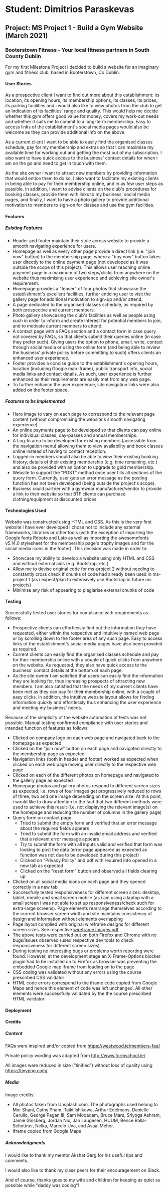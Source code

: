 # Student: Dimitrios Paraskevas
## Project: MS Project 1 - Build a Gym Website (March 2021)

### Booterstown Fitness - Your local fitness partners in South County Dublin
For my first Milestone Project i decided to build a website for an imaginary gym and fitness club, based in Booterstown, Co Dublin. 

#### User Stories
As a prospective client I want to find out more about this establishment: its location, its opening hours, its membership options, its classes, its prices,
its parking facilities and i would also like to view photos from the club to get an indication of its facilities' range and quality. This would help me decide whether this gym offers good value for money, covers my work-out needs and whether it suits me to commit to a long-term membership. Easy to access links of the establishment's social media pages would also be welcome as they can provide additional info on the above.

As a current client I want to be able to easily find the organised classes schedule, pay for my membership and extras so that I can maximise my available time for working out and getting the most out of my subscription. I also want to have quick access to the business' contact details for when i am on the go and need to get in touch with them.

As the site owner I want to attract new members by providing information that would entice them to do so. I also want to facilitate my existing clients in being able to pay for their membership online, and in as few user steps as possible. In addition, I want to advise clients on the club's procedures for booking classes, provide them with links to my business' social media pages, and finally, I want to have a photo gallery to provide additional motivation to members to sign-on for classes and use the gym facilities. 

#### Features
##### Existing Features
* Header and footer maintain their style across website to provide a smooth navigating experience for users. 
* Homepage as well as every other page provide a direct link (i.e. "join now" button) to the membership page, where a "buy now" button takes user directly to the online payment page (not developed as it was outside the scope of this project). This allows user reaching online payment page in a maximum of two steps/clicks from anywhere on the website thus maximising user experience and achieving site owner's requirement. 
* Homepage provides a "teaser" of four photos that showcase the establishment's excellent facilities, further enticing user to visit the gallery page for additional motivation to sign-up and/or attend.
* A page dedicated to the organised classes schedule, as required by both prospective and current members.
* Photo gallery showcasing the club's facilities as well as people using such in order to inform and create interest for potential members to join, and to motivate current members to attend.
* A contact page with a FAQs section and a contact form in case query not covered by FAQs, so that clients submit their queries online (in case they prefer such). Giving users the option to phone, email, write, contact through social media or using the online form (and being able to review the business' private policy before committing to such) offers clients an enhanced user experience.
* Footer provides a concise guide to the establishment's opening hours, location (including Google map iframe), public transport info, social media links and contact details. As such, user experience is further enhanced as their requirements are easily met from any web page.
* To further enhance the user experience, site navigation links were also added on the footer space.

##### Features to be Implemented
* Hero image to vary on each page to correspond to the relevant page content (without compromising the website's smooth navigating experience).
* An online payments page to be developed so that clients can pay online for individual classes, day-passes and annual memberships.
* A Log-In area to be developed for existing members (accessible from the navigation menu) allowing them to view availability and book classes online instead of having to contact reception. 
* Logged-in members should also be able to view their existing booking history, details of their existing membership (e.g. time remaining, etc.) and also be provided with an option to upgrade to gold membership.
* Website to support the "POST" method once user fills all sections of the query form. Currently, user gets an error message as the posting function has not been developed (being outside the project's scope).
* Business could partner with a gymwear manufacturer/vendor to provide a link to their website so that BTF clients can purchase clothing/equipment at discounted prices.

#### Technologies Used
Website was constructed using HTML and CSS. As this is the very first website i have ever developed i chose not to include any external frameworks, libraries or other tools (with the exception of importing the Google fonts Roboto and Lato as well as importing the awesomefonts v5.14.0 stylesheet for the membership page's trophy images and for the social media icons in the footer). This decision was made in order to:
  * Showcase my ability to develop a website using only HTML and CSS and without external aids (e.g. Bootstrap, etc.)
  * Allow me to devise original code for ms-project 2 without needing to constantly cross check if chunks of code had already been used in ms-project 1 (as i expect/plan to extensively use Bootstrap in future ms projects)
  * Minimise any risk of appearing to plagiarise external chunks of code

#### Testing
Successfully tested user stories for compliance with requirements as follows:
* Prospective clients can effortlessly find out the information they have requested, either within the respective and intuitively named web page or by scrolling down to the footer area of any such page. Easy to access links of the establishment's social media pages have also been provided as required.
* Current clients can easily find the organised classes schedule and pay for their membership online with a couple of quick clicks from anywhere on the website. As requested, they also have quick access to the business' contact details at the bottom of each page.
* As the site owner I am satisfied that users can easily find the information they are looking for, thus increasing prospects of attracting new members. I am also satisfied that the needs of my current clients have been met as they can pay for their membership online, with a couple of easy clicks. In addition, the intuitive website layout allows for finding information quickly and effortlessly thus enhancing the user experience and meeting my business' needs. 

Because of the simplicity of the website automation of tests was not possible. Manual testing confirmed compliance with user stories and intended function of features as follows:
* Clicked on company logo on each web page and navigated back to the homepage as expected
* Clicked on the "join now" button on each page and navigated directly to the membership page as expected
* Navigation links (both in header and footer) worked as expected when clicked on each web page moving user directly to the respective web page
* Clicked on each of the different photos on homepage and navigated to the gallery page as expected
* Homepage photos and gallery photos respond to different screen sizes as expected, i.e. rows of four images get progressively reduced to rows of three, two and one image depending on the screen size. At this point, i would like to draw attention to the fact that two different methods were used to achieve this result (i.e. not displaying the relevant image(s) on the homepage and reducing the number of columns in the gallery page)
* Query form on contact page:
  * Tried to submit the empty form and verified that an error message about the required fields appears
  * Tried to submit the form with an invalid email address and verified that a relevant error message appears
  * Try to submit the form with all inputs valid and verified that form was looking to post the data (error page appeared as expected as function was not due to be developed during this project)
   * Clicked on "Privacy Policy" and pdf with required info opened in a new tab as expected
   * Clicked on the "reset form" button and observed all fields clearing up
* Clicked on all social media icons on each page and they opened correctly in a new tab
* Successfully tested responsiveness for different screen sizes: desktop, tablet, mobile and small screen mobile (as i am using a laptop with a small screen i was not able to set up responsiveness/check such for extra-large screens). Page elements rearrange themselves according to the current browser screen width and site maintains consistency of design and information without elements overlapping
* Page layout complied with original wireframe designs for different screen sizes. See respective [wireframe images pdf](assets/docs/wireframes.pdf)
* The above tests were carried out on both Firefox and Chrome with no bugs/issues observed (used respective dev tools to check responsiveness for different screen sizes)
* During testing no interesting bugs or problems worth reporting were found. However, at the development stage an X-Frame-Options blocker plugin had to be installed on to Firefox as browser was preventing the embedded Google map iframe from loading on to the page
* CSS coding was validated without any errors using the course prescribed CSS validator
* HTML code errors correspond to the iframe code copied from Google Maps and hence this element of code was left unchanged. All other elements were successfully validated by the the course prescribed HTML validator

#### Deployment

#### Credits
##### Content
FAQs were inspired and/or copied from https://westwood.ie/members-faq/

Private policy wording was adapted from http://www.formschool.ie/

All images were reduced in size (“tinified”) without loss of quality using https://tinypng.com/ 

##### Media
Image credits:
* All photos taken from Unsplash.com. The photographs used belong to Mor Shani, Cathy Pham, Taiki Ishikawa, Arthur Edelmans, Danielle Cerullo, George Pagan III, Sam Moqadam, Bruce Mars, Sriyoga Ashram, Jamie Ginsberg, Jordan Nix, Jan Laugesen, HUUM, Bence Balla-Schottner, Nelka, Marcelo Uva, and Asaal Meher.
* Iframe copied from Google Maps

##### Acknowledgments
I would like to thank my mentor Akshat Garg for his useful tips and comments.

I would also like to thank my class peers for their encouragement on Slack.

And of course, thanks goes to my wife and children for keeping as quiet as possible while "daddy was coding"!
